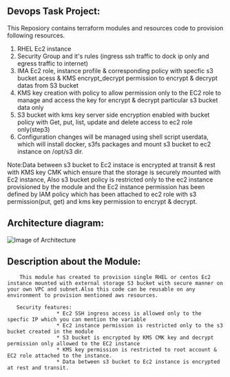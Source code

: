 ## Devops Task Project: ##
This Reposiory contains terraform modules and resources code to provision following resources.
1. RHEL Ec2 instance 
2. Security Group and it's rules (ingress ssh traffic to dock ip only and egress traffic  to internet)
3. IMA Ec2 role, instance profile & corresponding policy with specfic s3 bucket acess & KMS encrypt_decrypt permission to encrypt & decrypt datas from S3 bucket 
4. KMS key creation with policy to allow permission only to the EC2 role to manage and access the key for encrypt & decrypt particular s3 bucket data only
5. S3 bucket with kms key server side encryption enabled with bucket policy with Get, put, list, update and delete access to ec2 role only(step3)
6. Configuration changes will be managed using shell script userdata, which will install docker, s3fs packages and mount s3 bucket to ec2 instance on /opt/s3 dir.

 Note:Data between s3 bucket to Ec2 instace is encrypted at transit & rest with KMS key CMK which ensure that the storage is securely mounted with Ec2 instance, Also s3 bucket policy is restricted only to the ec2 instance provisioned by the module and the Ec2 instance permission has been defined by IAM policy which has been attached to ec2 role with s3 permission(put, get) and kms key permission to encrypt & decrypt. 
 
 ## Architecture diagram: ##
 
![Image of Architecture](https://github.com/HamzaMasood1/devopstask/blob/develop/architecture%20diagram.PNG)

## Description about the Module: ##
        This module has created to provision single RHEL or centos Ec2 instance mounted with external storage S3 bucket with secure manner on your own VPC and subnet.Also this code can be reusable on any environment to provision mentioned aws resources.

       Security features:  
                    * Ec2 SSH ingress access is allowed only to the specfic IP which you can mention the variable 
                    * Ec2 instance permission is restricted only to the s3 bucket created in the module
                    * S3 bucket is encrypted by KMS CMK key and decrypt permission only allowed to the EC2 instance 
                    * KMS key permission is restricted to root account & EC2 role attached to the instance.  
                    * Data between s3 bucket to Ec2 instance is encrypted at rest and transit.  

